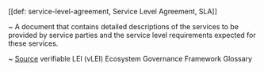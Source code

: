 [[def: service-level-agreement, Service Level Agreement, SLA]] 

~ A document that contains detailed descriptions of the services to be provided by service parties and the service level requirements expected for these services.

~ [Source](https://www.gleif.org/vlei/introducing-the-vlei-ecosystem-governance-framework/2023-12-15_vlei-egf-v2.0-glossary_v1.3_final.pdf) verifiable LEI (vLEI) Ecosystem Governance Framework Glossary
